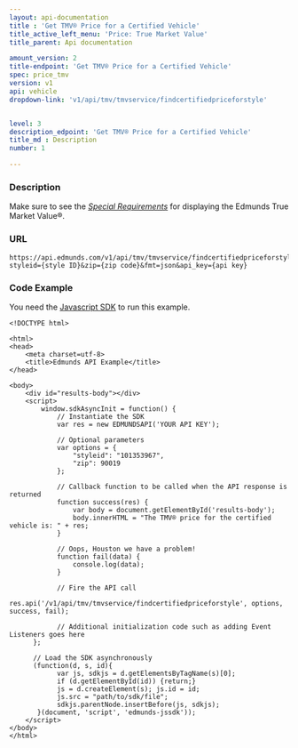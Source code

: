 ```yaml
---
layout: api-documentation
title : 'Get TMV® Price for a Certified Vehicle'
title_active_left_menu: 'Price: True Market Value'
title_parent: Api documentation

amount_version: 2
title-endpoint: 'Get TMV® Price for a Certified Vehicle'
spec: price_tmv
version: v1
api: vehicle
dropdown-link: 'v1/api/tmv/tmvservice/findcertifiedpriceforstyle'


level: 3
description_edpoint: 'Get TMV® Price for a Certified Vehicle'
title_md : Description
number: 1

---
```


### Description

Make sure to see the [*Special Requirements*](/api-documentation/vehicle/price_tmv/v1/) for displaying the Edmunds True Market Value®.

### URL

	https://api.edmunds.com/v1/api/tmv/tmvservice/findcertifiedpriceforstyle?styleid={style ID}&zip={zip code}&fmt=json&api_key={api key}
	
### Code Example

You need the [Javascript SDK](https://github.com/EdmundsAPI/edmunds-javascript-sdk) to run this example.

	<!DOCTYPE html>

	<html>
	<head>
		<meta charset=utf-8>
		<title>Edmunds API Example</title>
	</head>

	<body>
		<div id="results-body"></div>
		<script>
		  	window.sdkAsyncInit = function() {
		    	// Instantiate the SDK
				var res = new EDMUNDSAPI('YOUR API KEY');

				// Optional parameters
				var options = {
					"styleid": "101353967",
					"zip": 90019
				};

				// Callback function to be called when the API response is returned
				function success(res) {
					var body = document.getElementById('results-body');
					body.innerHTML = "The TMV® price for the certified vehicle is: " + res;
				}

				// Oops, Houston we have a problem!
				function fail(data) {
					console.log(data);
				}

				// Fire the API call
				res.api('/v1/api/tmv/tmvservice/findcertifiedpriceforstyle', options, success, fail);

			    // Additional initialization code such as adding Event Listeners goes here
		  };

		  // Load the SDK asynchronously
		  (function(d, s, id){
		     	var js, sdkjs = d.getElementsByTagName(s)[0];
		     	if (d.getElementById(id)) {return;}
		     	js = d.createElement(s); js.id = id;
		     	js.src = "path/to/sdk/file";
		     	sdkjs.parentNode.insertBefore(js, sdkjs);
		   }(document, 'script', 'edmunds-jssdk'));
		</script>
	</body>
	</html>